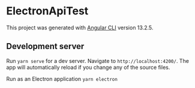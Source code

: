 # ElectronApiTest

This project was generated with [Angular CLI](https://github.com/angular/angular-cli) version 13.2.5.

## Development server

Run `yarn serve` for a dev server. Navigate to `http://localhost:4200/`. The app will automatically reload if you change any of the source files.

Run as an Electron application `yarn electron`
